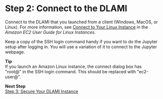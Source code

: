 # Step 2: Connect to the DLAMI<a name="launch-config-connect"></a>

Connect to the DLAMI that you launched from a client \(Windows, MacOS, or Linux\)\. For more information, see [ Connect to Your Linux Instance](http://docs.aws.amazon.com/AWSEC2/latest/UserGuide/AccessingInstances.html) in the *Amazon EC2 User Guide for Linux Instances*\. 

Keep a copy of the SSH login command handy if you want to do the Jupyter setup after logging in\. You will use a variation of it to connect to the Jupyter webpage\.

**Tip**  
If you launch an Amazon Linux instance, the connect dialog box has "root@" in the SSH login command\. This should be replaced with "ec2\-user@"\.

**Next Step**  
[Step 3: Secure Your DLAMI Instance](launch-config-secure.md)